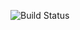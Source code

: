 ![Build Status](https://github.com/{username}/{repository}/actions/workflows/workflow.yml/badge.svg)